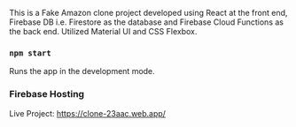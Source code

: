 This is a Fake Amazon clone project developed using React at the front end, Firebase DB i.e. Firestore as the database and Firebase Cloud Functions as the back end.
Utilized Material UI and CSS Flexbox.

### `npm start`

Runs the app in the development mode.

### Firebase Hosting

Live Project: https://clone-23aac.web.app/
